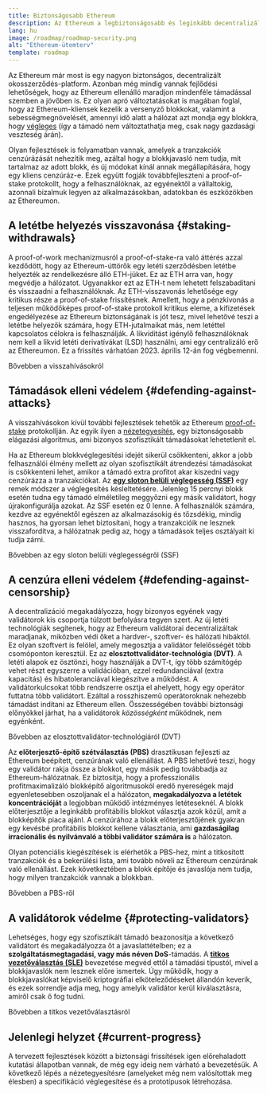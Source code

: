 ```yaml
---
title: Biztonságosabb Ethereum
description: Az Ethereum a legbiztonságosabb és leginkább decentralizált okosszerződés-platform a világon. Azonban még mindig vannak fejlődési lehetőségek, hogy az Ethereum ellenálló maradjon minden szinten a támadásokkal szemben a jövőben is.
lang: hu
image: /roadmap/roadmap-security.png
alt: "Ethereum-ütemterv"
template: roadmap
---
```


Az Ethereum már most is egy nagyon biztonságos, decentralizált okosszerződés-platform. Azonban még mindig vannak fejlődési lehetőségek, hogy az Ethereum ellenálló maradjon mindenféle támadással szemben a jövőben is. Ez olyan apró változtatásokat is magában foglal, hogy az Ethereum-kliensek kezelik a versenyző blokkokat, valamint a sebességmegnövelését, amennyi idő alatt a hálózat azt mondja egy blokkra, hogy [végleges](/developers/docs/consensus-mechanisms/pos/#finality) (így a támadó nem változtathatja meg, csak nagy gazdasági veszteség árán).

Olyan fejlesztések is folyamatban vannak, amelyek a tranzakciók cenzúrázását nehezítik meg, azáltal hogy a blokkjavasló nem tudja, mit tartalmaz az adott blokk, és új módokat kínál annak megállapítására, hogy egy kliens cenzúráz-e. Ezek együtt fogják továbbfejleszteni a proof-of-stake protokollt, hogy a felhasználóknak, az egyénektől a vállaltokig, azonnali bizalmuk legyen az alkalmazásokban, adatokban és eszközökben az Ethereumon.

## A letétbe helyezés visszavonása {#staking-withdrawals}

A proof-of-work mechanizmusról a proof-of-stake-ra való áttérés azzal kezdődött, hogy az Ethereum-úttörők egy letéti szerződésben letétbe helyezték az rendelkezésre álló ETH-jüket. Ez az ETH arra van, hogy megvédje a hálózatot. Ugyanakkor ezt az ETH-t nem lehetett felszabadítani és visszaadni a felhasználóknak. Az ETH-visszavonás lehetősége egy kritikus része a proof-of-stake frissítésnek. Amellett, hogy a pénzkivonás a teljesen működőképes proof-of-stake protokoll kritikus eleme, a kifizetések engedélyezése az Ethereum biztonságának is jót tesz, mivel lehetővé teszi a letétbe helyezők számára, hogy ETH-jutalmaikat más, nem letéttel kapcsolatos célokra is felhasználják. A likviditást igénylő felhasználóknak nem kell a likvid letéti derivatívákat (LSD) használni, ami egy centralizáló erő az Ethereumon. Ez a frissítés várhatóan 2023. április 12-án fog végbemenni.

<ButtonLink variant="outline-color" to="/staking/withdrawals/">Bővebben a visszahívásokról</ButtonLink>

## Támadások elleni védelem {#defending-against-attacks}

A visszahívásokon kívül további fejlesztések tehetők az Ethereum [proof-of-stake](/developers/docs/consensus-mechanisms/pos/) protokollján. Az egyik ilyen a [nézetegyesítés](https://ethresear.ch/t/view-merge-as-a-replacement-for-proposer-boost/13739), egy biztonságosabb elágazási algoritmus, ami bizonyos szofisztikált támadásokat lehetetlenít el.

Ha az Ethereum blokkvéglegesítési idejét sikerül csökkenteni, akkor a jobb felhasználói élmény mellett az olyan szofisztikált átrendezési támadásokat is csökkenteni lehet, amikor a támadó extra profitot akar kiszedni vagy cenzúrázza a tranzakciókat. Az [**egy sloton belüli véglegesség (SSF)**](/roadmap/single-slot-finality/) egy remek módszer a véglegesítés késleltetésére. Jelenleg 15 percnyi blokk esetén tudna egy támadó elméletileg meggyőzni egy másik validátort, hogy újrakonfigurálja azokat. Az SSF esetén ez 0 lenne. A felhasználók számára, kezdve az egyénektől egészen az alkalmazásokig és tőzsdékig, mindig hasznos, ha gyorsan lehet biztosítani, hogy a tranzakcióik ne lesznek visszafordítva, a hálózatnak pedig az, hogy a támadások teljes osztályait ki tudja zárni.

<ButtonLink variant="outline-color" to="/roadmap/single-slot-finality/">Bővebben az egy sloton belüli véglegességről (SSF)</ButtonLink>

## A cenzúra elleni védelem {#defending-against-censorship}

A decentralizáció megakadályozza, hogy bizonyos egyének vagy validátorok kis csoportja túlzott befolyásra tegyen szert. Az új letéti technológiák segítenek, hogy az Ethereum validátorai decentralizáltak maradjanak, miközben védi őket a hardver-, szoftver- és hálózati hibáktól. Ez olyan szoftvert is felölel, amely megosztja a validátor felelősségét több csomóponton keresztül. Ez az **elosztottvalidátor-technológia (DVT)**. A letéti alapok ez ösztönzi, hogy használják a DVT-t, így több számítógép vehet részt egyszerre a validációban, ezzel redundanciával (extra kapacitás) és hibatoleranciával kiegészítve a működést. A validátorkulcsokat több rendszerre osztja el ahelyett, hogy egy operátor futtatna több validátort. Ezáltal a rosszhiszemű operátoroknak nehezebb támadást indítani az Ethereum ellen. Összességében további biztonsági előnyökkel járhat, ha a validátorok _közösségként_ működnek, nem egyénként.

<ButtonLink variant="outline-color" to="/staking/dvt/">Bővebben az elosztottvalidátor-technológiáról (DVT)</ButtonLink>

Az **előterjesztő-építő szétválasztás (PBS)** drasztikusan fejleszti az Ethereum beépített, cenzúrának való ellenállást. A PBS lehetővé teszi, hogy egy validátor rakja össze a blokkot, egy másik pedig továbbadja az Ethereum-hálózatnak. Ez biztosítja, hogy a professzionális profitmaximalizáló blokképítő algoritmusokól eredő nyereségek majd egyenletesebben oszoljanak el a hálózaton, **megakadályozva a letétek koncentrációját** a legjobban működő intézményes letéteseknél. A blokk előterjesztője a leginkább profitábilis blokkot választja azok közül, amit a blokképítők piaca ajánl. A cenzúrához a blokk előterjesztőjének gyakran egy kevésbé profitábilis blokkot kellene választania, ami **gazdaságilag irracionális és nyilvánvaló a többi validátor számára is** a hálózaton.

Olyan potenciális kiegészítések is elérhetők a PBS-hez, mint a titkosított tranzakciók és a bekerülési lista, ami tovább növeli az Ethereum cenzúrának való ellenállást. Ezek következtében a blokk építője és javaslója nem tudja, hogy milyen tranzakciók vannak a blokkban.

<ButtonLink variant="outline-color" to="/roadmap/pbs/">Bővebben a PBS-ről</ButtonLink>

## A validátorok védelme {#protecting-validators}

Lehetséges, hogy egy szofisztikált támadó beazonosítja a következő validátort és megakadályozza őt a javaslattételben; ez a **szolgáltatásmegtagadási, vagy más néven DoS**-támadás. A [**titkos vezetőválasztás (SLE)**](/roadmap/secret-leader-election) bevezetése megvéd ettől a támadási típustól, mivel a blokkjavaslók nem lesznek előre ismertek. Úgy működik, hogy a blokkjavaslókat képviselő kriptográfiai elköteleződéseket állandón keverik, és ezek sorrendje adja meg, hogy amelyik validátor kerül kiválasztásra, amiről csak ő fog tudni.

<ButtonLink variant="outline-color" to="/roadmap/secret-leader-election">Bővebben a titkos vezetőválasztásról</ButtonLink>

## Jelenlegi helyzet {#current-progress}

A tervezett fejlesztések között a biztonsági frissítések igen előrehaladott kutatási állapotban vannak, de még egy ideig nem várható a bevezetésük. A következő lépés a nézetegyesítésre (amelyeket még nem valósítottak meg élesben) a specifikáció véglegesítése és a prototípusok létrehozása.
